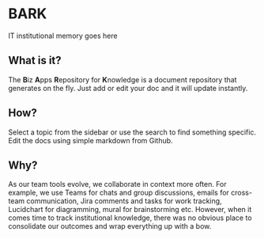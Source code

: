 # BARK
IT institutional memory goes here

## What is it?
The **B**iz **A**pps **R**epository for **K**nowledge is a document repository that generates on the fly. Just add or edit your doc and it will update instantly.

## How?
Select a topic from the sidebar or use the search to find something specific. Edit the docs using simple markdown from Github.

## Why?
As our team tools evolve, we collaborate in context more often. For example, we use Teams for chats and group discussions, emails for cross-team communication, Jira comments and tasks for work tracking, Lucidchart for diagramming, mural for brainstorming etc. However, when it comes time to track institutional knowledge, there was no obvious place to consolidate our outcomes and wrap everything up with a bow.